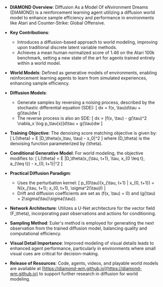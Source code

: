 - **DIAMOND Overview**: DIffusion As a Model Of eNvironment Dreams (DIAMOND) is a reinforcement learning agent utilizing a diffusion world model to enhance sample efficiency and performance in environments like Atari and Counter-Strike: Global Offensive.

- **Key Contributions**:
  - Introduces a diffusion-based approach to world modeling, improving upon traditional discrete latent variable methods.
  - Achieves a mean human normalized score of 1.46 on the Atari 100k benchmark, setting a new state of the art for agents trained entirely within a world model.

- **World Models**: Defined as generative models of environments, enabling reinforcement learning agents to learn from simulated experiences, enhancing sample efficiency.

- **Diffusion Models**: 
  - Generate samples by reversing a noising process, described by the stochastic differential equation (SDE):
    \[
    dx = f(x, \tau)d\tau + g(\tau)dw
    \]
  - The reverse process is also an SDE:
    \[
    dx = [f(x, \tau) - g(\tau)^2 \nabla_x \log p_\tau(x)]d\tau + g(\tau)dw
    \]

- **Training Objective**: The denoising score matching objective is given by:
  \[
  L(\theta) = E \|D_\theta(x_\tau, \tau) - x_0\|^2
  \]
  where \(D_\theta\) is the denoising function parameterized by \(\theta\).

- **Conditional Generative Model**: For world modeling, the objective modifies to:
  \[
  L(\theta) = E \|D_\theta(x_{\tau, t+1}, \tau, x_{0 \leq t}, a_{\leq t}) - x_{0, t+1}\|^2
  \]

- **Practical Diffusion Paradigm**: 
  - Uses the perturbation kernel:
    \[
    p_{0\tau}(x_{\tau, t+1} | x_{0, t+1}) = N(x_{\tau, t+1}; x_{0, t+1}, \sigma^2(\tau)I)
    \]
  - Drift and diffusion coefficients are set as \(f(x, \tau) = 0\) and \(g(\tau) = 2\sigma(\tau)\sigma(\tau)\).

- **Network Architecture**: Utilizes a U-Net architecture for the vector field \(F_\theta\), incorporating past observations and actions for conditioning.

- **Sampling Method**: Euler's method is employed for generating the next observation from the trained diffusion model, balancing quality and computational efficiency.

- **Visual Detail Importance**: Improved modeling of visual details leads to enhanced agent performance, particularly in environments where small visual cues are critical for decision-making.

- **Release of Resources**: Code, agents, videos, and playable world models are available at [https://diamond-wm.github.io](https://diamond-wm.github.io) to support further research in diffusion for world modeling.
